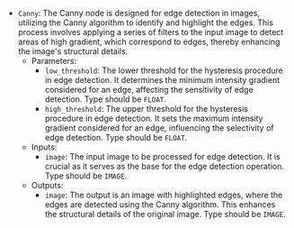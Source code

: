 - `Canny`: The Canny node is designed for edge detection in images, utilizing the Canny algorithm to identify and highlight the edges. This process involves applying a series of filters to the input image to detect areas of high gradient, which correspond to edges, thereby enhancing the image's structural details.
    - Parameters:
        - `low_threshold`: The lower threshold for the hysteresis procedure in edge detection. It determines the minimum intensity gradient considered for an edge, affecting the sensitivity of edge detection. Type should be `FLOAT`.
        - `high_threshold`: The upper threshold for the hysteresis procedure in edge detection. It sets the maximum intensity gradient considered for an edge, influencing the selectivity of edge detection. Type should be `FLOAT`.
    - Inputs:
        - `image`: The input image to be processed for edge detection. It is crucial as it serves as the base for the edge detection operation. Type should be `IMAGE`.
    - Outputs:
        - `image`: The output is an image with highlighted edges, where the edges are detected using the Canny algorithm. This enhances the structural details of the original image. Type should be `IMAGE`.
